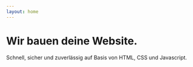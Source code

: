 ```yaml
---
layout: home
---
```


# Wir bauen deine Website.

Schnell, sicher und zuverlässig auf Basis von HTML, CSS und Javascript.
